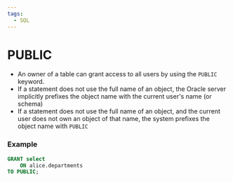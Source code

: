 ```yaml
---
tags:
  - SQL
---
```

# PUBLIC
- An owner of a table can grant access to all users by using the <code>PUBLIC</code> keyword.
- If a statement does not use the full name of an object, the Oracle server implicitly prefixes the object name with the current user's name (or schema)
- If a statement does not use the full name of an object, and the current user does not own an object of that name, the system prefixes the object name with <code>PUBLIC</code>

### Example
```SQL
GRANT select
	ON alice.departments
TO PUBLIC;
```



